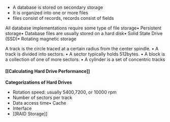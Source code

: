 - A database is stored on secondary storage
- It is organized into one or more files
- files consist of records, records consist of fields

All database implementations require some type of file storage• Persistent storage• Database files are usually stored on a hard disk• Solid State Drive (SSD)• Rotating magnetic storage

A track is the circle traced at a certain radius from the center spindle.
• A track is divided into sectors.
• A sector typically holds 512bytes.
• A block is a collection of one of more sectors.
• A cylinder is a set of concentric tracks

#### [[Calculating Hard Drive Performance]]

**Categorizations of Hard Drives**
- Rotation speed: usually 5400,7200, or 10000 rpm
- Number of sectors per track
- Data access time• Cache
- Interface
- [[RAID Storage]]

